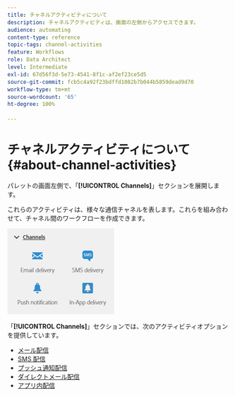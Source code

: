 ```yaml
---
title: チャネルアクティビティについて
description: チャネルアクティビティは、画面の左側からアクセスできます。
audience: automating
content-type: reference
topic-tags: channel-activities
feature: Workflows
role: Data Architect
level: Intermediate
exl-id: 67d56f3d-5e73-4541-8f1c-af2ef23ce5d5
source-git-commit: fcb5c4a92f23bdffd1082b7b044b5859dead9d70
workflow-type: tm+mt
source-wordcount: '65'
ht-degree: 100%

---
```


# チャネルアクティビティについて{#about-channel-activities}

パレットの画面左側で、「**[!UICONTROL Channels]**」セクションを展開します。

これらのアクティビティは、様々な通信チャネルを表します。これらを組み合わせて、チャネル間のワークフローを作成できます。

![](assets/wkf_channels_activities.png)

「**[!UICONTROL Channels]**」セクションでは、次のアクティビティオプションを提供しています。

* [メール配信](../../automating/using/email-delivery.md)
* [SMS 配信](../../automating/using/sms-delivery.md)
* [プッシュ通知配信](../../automating/using/push-notification-delivery.md)
* [ダイレクトメール配信](../../automating/using/direct-mail-delivery.md)
* [アプリ内配信](../../automating/using/in-app-delivery.md)

